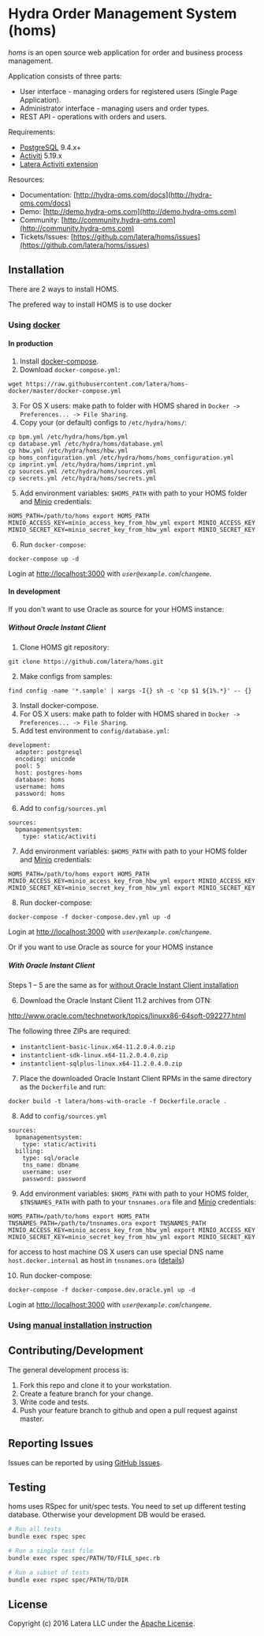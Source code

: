 # Hydra Order Management System (homs)

*homs* is an open source web application for order and business process management.

Application consists of three parts:
* User interface - managing orders for registered users (Single Page Application).
* Administrator interface - managing users and order types.
* REST API - operations with orders and users.

Requirements:
* [PostgreSQL](http://www.postgresql.org/) 9.4.x+
* [Activiti](http://www.activiti.org/) 5.19.x
* [Latera Activiti extension](https://github.com/latera/activiti-ext)

Resources:
* Documentation: [http://hydra-oms.com/docs](http://hydra-oms.com/docs)
* Demo: [http://demo.hydra-oms.com](http://demo.hydra-oms.com)
* Community: [http://community.hydra-oms.com](http://community.hydra-oms.com)
* Tickets/Issues: [https://github.com/latera/homs/issues](https://github.com/latera/homs/issues)


## Installation

There are 2 ways to install HOMS.

The prefered way to install HOMS is to use docker

### Using [docker](https://www.docker.com/)

#### In production

1. Install [docker-compose](https://docs.docker.com/compose/install/).
2. Download `docker-compose.yml`:

  ```
  wget https://raw.githubusercontent.com/latera/homs-docker/master/docker-compose.yml
  ```
3. For OS X users: make path to folder with HOMS shared in `Docker -> Preferences... -> File Sharing`.
4. Copy your (or default) configs to `/etc/hydra/homs/`:

  ```
  cp bpm.yml /etc/hydra/homs/bpm.yml
  cp database.yml /etc/hydra/homs/database.yml
  cp hbw.yml /etc/hydra/homs/hbw.yml
  cp homs_configuration.yml /etc/hydra/homs/homs_configuration.yml
  cp imprint.yml /etc/hydra/homs/imprint.yml
  cp sources.yml /etc/hydra/homs/sources.yml
  cp secrets.yml /etc/hydra/homs/secrets.yml
  ```
5. Add environment variables: `$HOMS_PATH` with path to your HOMS folder and [Minio](https://github.com/minio/minio) credentials:
   
  ```
  HOMS_PATH=/path/to/homs export HOMS_PATH
  MINIO_ACCESS_KEY=minio_access_key_from_hbw_yml export MINIO_ACCESS_KEY
  MINIO_SECRET_KEY=minio_secret_key_from_hbw_yml export MINIO_SECRET_KEY
  ```

6. Run `docker-compose`:
  ```
  docker-compose up -d
  ```

Login at [http://localhost:3000](http://localhost:3000) with *`user@example.com`*/*`changeme`*.

#### In development

If you don't want to use Oracle as source for your HOMS instance:

##### Without Oracle Instant Client

1. Clone HOMS git repository:

  ```
  git clone https://github.com/latera/homs.git
  ```
2. Make configs from samples:

  ```
  find config -name '*.sample' | xargs -I{} sh -c 'cp $1 ${1%.*}' -- {}
  ```
3. Install docker-compose.
4. For OS X users: make path to folder with HOMS shared in `Docker -> Preferences... -> File Sharing`.
5. Add test environment to `config/database.yml`:

  ```
  development:
    adapter: postgresql
    encoding: unicode
    pool: 5
    host: postgres-homs
    database: homs
    username: homs
    password: homs
  ```
6. Add to `config/sources.yml`

  ```
  sources:
    bpmanagementsystem:
      type: static/activiti
  ```
7. Add environment variables: `$HOMS_PATH` with path to your HOMS folder and [Minio](https://github.com/minio/minio) credentials:

  ```
  HOMS_PATH=/path/to/homs export HOMS_PATH
  MINIO_ACCESS_KEY=minio_access_key_from_hbw_yml export MINIO_ACCESS_KEY
  MINIO_SECRET_KEY=minio_secret_key_from_hbw_yml export MINIO_SECRET_KEY
  ```

8. Run docker-compose:

  ```
  docker-compose -f docker-compose.dev.yml up -d
  ```
Login at [http://localhost:3000](http://localhost:3000) with *`user@example.com`*/*`changeme`*.

Or if you want to use Oracle as source for your HOMS instance

##### With Oracle Instant Client

Steps 1 – 5 are the same as for [without Oracle Instant Client installation](#without-oracle-instant-client)

6. Download the Oracle Instant Client 11.2 archives from OTN:

http://www.oracle.com/technetwork/topics/linuxx86-64soft-092277.html

The following three ZIPs are required:

- `instantclient-basic-linux.x64-11.2.0.4.0.zip`
- `instantclient-sdk-linux.x64-11.2.0.4.0.zip`
- `instantclient-sqlplus-linux.x64-11.2.0.4.0.zip`

7. Place the downloaded Oracle Instant Client RPMs in the same directory as the `Dockerfile` and run:
  
```
docker build -t latera/homs-with-oracle -f Dockerfile.oracle .
```

8. Add to `config/sources.yml`
   
```
sources:
  bpmanagementsystem:
    type: static/activiti
  billing:
    type: sql/oracle
    tns_name: dbname
    username: user
    password: password
```

9. Add environment variables: `$HOMS_PATH` with path to your HOMS folder, `$TNSNAMES_PATH` with path to your `tnsnames.ora` file and [Minio](https://github.com/minio/minio) credentials:
 
```
HOMS_PATH=/path/to/homs export HOMS_PATH
TNSNAMES_PATH=/path/to/tnsnames.ora export TNSNAMES_PATH
MINIO_ACCESS_KEY=minio_access_key_from_hbw_yml export MINIO_ACCESS_KEY
MINIO_SECRET_KEY=minio_secret_key_from_hbw_yml export MINIO_SECRET_KEY
```
for access to host machine OS X users can use special DNS name `host.docker.internal` as host in `tnsnames.ora` ([details](https://docs.docker.com/docker-for-mac/networking))

10. Run docker-compose:
```
docker-compose -f docker-compose.dev.oracle.yml up -d
```

Login at [http://localhost:3000](http://localhost:3000) with *`user@example.com`*/*`changeme`*.

### Using [manual installation instruction](https://github.com/latera/homs/blob/master/INSTALL.md)

## Contributing/Development

The general development process is:

1. Fork this repo and clone it to your workstation.
2. Create a feature branch for your change.
3. Write code and tests.
4. Push your feature branch to github and open a pull request against master.

## Reporting Issues

Issues can be reported by using [GitHub Issues](https://github.com/latera/homs/issues).

## Testing

homs uses RSpec for unit/spec tests. You need to set up different testing database. Otherwise your development DB would be erased.

```bash
# Run all tests
bundle exec rspec spec

# Run a single test file
bundle exec rspec spec/PATH/TO/FILE_spec.rb

# Run a subset of tests
bundle exec rspec spec/PATH/TO/DIR
```

## License

Copyright (c) 2016 Latera LLC under the [Apache License](https://github.com/latera/homs/blob/master/LICENSE).

